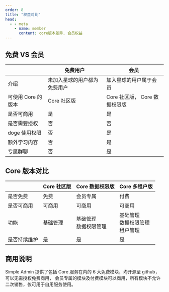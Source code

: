 ```yaml
---
order: 8
title: "权益对比"
head:
  - - meta
    - name: member
      content: core版本差异, 会员权益
---
```



## 免费 VS 会员

|                    | 免费用户                     | 会员                          |
| ------------------ | ---------------------------- | ----------------------------- |
| 介绍               | 未加入星球的用户都为免费用户 | 加入星球的用户属于会员        |
| 可使用 Core 的版本 | Core 社区版                  | Core 社区版， Core 数据权限版 |
| 是否可商用         | 是                           | 是                            |
| 是否需要授权       | 否                           | 否                            |
| doge 使用权限      | 否                           | 是                            |
| 额外学习内容       | 否                           | 是                            |
| 专属群聊           | 否                           | 是                            |

## Core 版本对比

|              | Core 社区版 | Core 数据权限版            | Core 多租户版                            |
| ------------ | ----------- | -------------------------- | ---------------------------------------- |
| 是否免费     | 免费        | 会员专属                   | 付费                                     |
| 是否可商用   | 可商用      | 可商用                     | 可商用                                   |
| 功能         | 基础管理    | 基础管理 <br> 数据权限管理 | 基础管理 <br> 数据权限管理 <br> 租户管理 |
| 是否持续维护 | 是          | 是                         | 是                                       |

## 商用说明

Simple Admin 提供了包括 Core 服务在内的 6 大免费模块，均开源至 github， 可以无需授权免费商用， 会员专属的模块及付费模块可以商用，所有模块不允许二次销售，仅可用于自用服务使用。